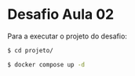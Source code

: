 # Desafio Aula 02

Para a executar o projeto do desafio:

```sh
$ cd projeto/

$ docker compose up -d
```